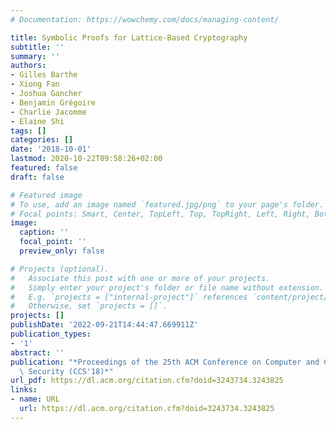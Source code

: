 ```yaml
---
# Documentation: https://wowchemy.com/docs/managing-content/

title: Symbolic Proofs for Lattice-Based Cryptography
subtitle: ''
summary: ''
authors:
- Gilles Barthe
- Xiong Fan
- Joshua Gancher
- Benjamin Grégoire
- Charlie Jacomme
- Elaine Shi
tags: []
categories: []
date: '2018-10-01'
lastmod: 2020-10-22T09:58:26+02:00
featured: false
draft: false

# Featured image
# To use, add an image named `featured.jpg/png` to your page's folder.
# Focal points: Smart, Center, TopLeft, Top, TopRight, Left, Right, BottomLeft, Bottom, BottomRight.
image:
  caption: ''
  focal_point: ''
  preview_only: false

# Projects (optional).
#   Associate this post with one or more of your projects.
#   Simply enter your project's folder or file name without extension.
#   E.g. `projects = ["internal-project"]` references `content/project/deep-learning/index.md`.
#   Otherwise, set `projects = []`.
projects: []
publishDate: '2022-09-21T14:44:47.669911Z'
publication_types:
- '1'
abstract: ''
publication: "*Proceedings of the 25th ACM Conference on Computer and Communications\
  \ Security (CCS'18)*"
url_pdf: https://dl.acm.org/citation.cfm?doid=3243734.3243825
links:
- name: URL
  url: https://dl.acm.org/citation.cfm?doid=3243734.3243825
---
```

